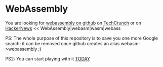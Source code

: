 # WebAssembly 
You are looking for [webassembly on github](https://github.com/WebAssembly/design)
 on [TechCrunch](http://techcrunch.com/2015/06/17/google-microsoft-mozilla-and-others-team-up-to-launch-webassembly-a-new-binary-format-for-the-web/) or on [HackerNews](https://hn.algolia.com/?query=webassembly&sort=byPopularity&prefix&page=0&dateRange=all&type=story) << WebAssembly|webasm|wasm|webass

 PS: The whole purpose of this repository is to save you one more Google search;
  it can be removed once github creates an alias webasm->webassembly ;)

PS2: You can start playing with it [TODAY](https://github.com/pannous/polyfill-prototype-1)

